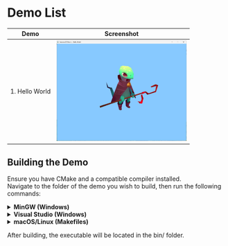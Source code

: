 # Demo List

| Demo           | Screenshot                      |
|----------------|----------------------------------|
| 1. Hello World | <img src="1. Hello World/screenshot.png" alt="Hello World" width="300"/> |

## Building the Demo

Ensure you have CMake and a compatible compiler installed.  
Navigate to the folder of the demo you wish to build, then run the following commands:

<details>
<summary><strong>MinGW (Windows)</strong></summary>
cmake . -G "MinGW Makefiles"

cmake --build . --config Release
</details>

<details>
<summary><strong>Visual Studio (Windows)</strong></summary>
cmake . -G "Visual Studio 17 2022"

cmake --build . --config Release
</details>

<details>
<summary><strong>macOS/Linux (Makefiles)</strong></summary>
cmake .

cmake --build . --config Release
</details>

After building, the executable will be located in the bin/ folder.